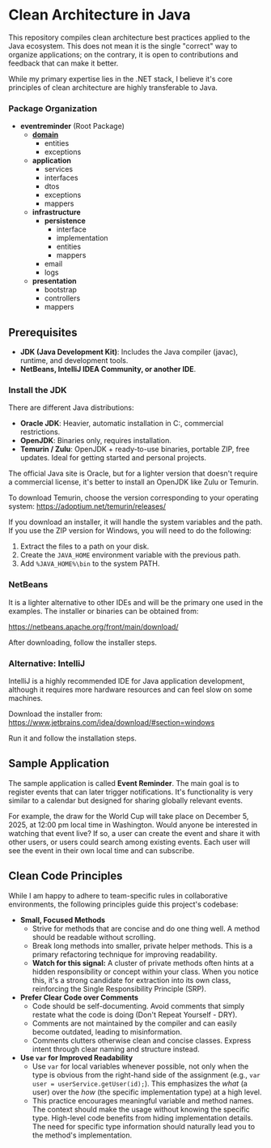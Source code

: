 # Clean Architecture in Java
This repository compiles clean architecture best practices applied to the Java ecosystem. 
This does not mean it is the single "correct" way to organize applications; on the contrary, it is open to contributions and feedback that can make it better. 

While my primary expertise lies in the .NET stack, I believe it's core principles of clean architecture are highly transferable to Java.

### Package Organization
*   **eventreminder** (Root Package)
    *   **[domain](src/main/java/com/kipuig/eventreminder/domain)**
        *   entities
        *   exceptions
    *   **application**
        *   services
        *   interfaces
        *   dtos
        *   exceptions
        *   mappers
    *   **infrastructure**
        *   **persistence**
            *   interface
            *   implementation
            *   entities
            *   mappers
        *   email
        *   logs
    *   **presentation**
        *   bootstrap
        *   controllers
        *   mappers

## Prerequisites
- **JDK (Java Development Kit)**: Includes the Java compiler (javac), runtime, and development tools.
- **NetBeans, IntelliJ IDEA Community, or another IDE**.

### Install the JDK
There are different Java distributions:
- **Oracle JDK**: Heavier, automatic installation in C:\, commercial restrictions.
- **OpenJDK**: Binaries only, requires installation.
- **Temurin / Zulu**: OpenJDK + ready-to-use binaries, portable ZIP, free updates. Ideal for getting started and personal projects.

The official Java site is Oracle, but for a lighter version that doesn't require a commercial license, it's better to install an OpenJDK like Zulu or Temurin.

To download Temurin, choose the version corresponding to your operating system:
https://adoptium.net/temurin/releases/

If you download an installer, it will handle the system variables and the path. If you use the ZIP version for Windows, you will need to do the following:

1. Extract the files to a path on your disk.
2. Create the `JAVA_HOME` environment variable with the previous path.
3. Add `%JAVA_HOME%\bin` to the system PATH.

### NetBeans
It is a lighter alternative to other IDEs and will be the primary one used in the examples.
The installer or binaries can be obtained from:

https://netbeans.apache.org/front/main/download/

After downloading, follow the installer steps.

### Alternative: IntelliJ
IntelliJ is a highly recommended IDE for Java application development, although it requires more hardware resources and can feel slow on some machines.

Download the installer from:
https://www.jetbrains.com/idea/download/#section=windows

Run it and follow the installation steps.

## Sample Application
The sample application is called **Event Reminder**. The main goal is to register events that can later trigger notifications. 
It's functionality is very similar to a calendar but designed for sharing globally relevant events.

For example, the draw for the World Cup will take place on December 5, 2025, at 12:00 pm local time in Washington. 
Would anyone be interested in watching that event live? 
If so, a user can create the event and share it with other users, or users could search among existing events. 
Each user will see the event in their own local time and can subscribe.

## Clean Code Principles

While I am happy to adhere to team-specific rules in collaborative environments, the following principles guide this project's codebase:

*   **Small, Focused Methods**
    *   Strive for methods that are concise and do one thing well. A method should be readable without scrolling.
    *   Break long methods into smaller, private helper methods. This is a primary refactoring technique for improving readability.
    *   **Watch for this signal:** A cluster of private methods often hints at a hidden responsibility or concept within your class. 
        When you notice this, it's a strong candidate for extraction into its own class, reinforcing the Single Responsibility Principle (SRP).
*   **Prefer Clear Code over Comments**
    *   Code should be self-documenting. Avoid comments that simply restate what the code is doing (Don't Repeat Yourself - DRY).
    *   Comments are not maintained by the compiler and can easily become outdated, leading to misinformation.
    *   Comments clutters otherwise clean and concise classes. Express intent through clear naming and structure instead.
*   **Use `var` for Improved Readability**
    *   Use `var` for local variables whenever possible, not only when the type is obvious from the right-hand side of the assignment 
        (e.g., `var user = userService.getUser(id);`). This emphasizes the *what* (a user) over the *how* (the specific implementation type) at a high level.
    *   This practice encourages meaningful variable and method names. The context should make the usage without knowing the specific type.
        High-level code benefits from hiding implementation details. The need for specific type information should naturally lead you to the method's implementation.
